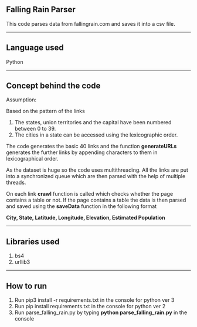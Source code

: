 ## Falling Rain Parser

This code parses data from fallingrain.com and saves it into a csv file.

---

## Language used

Python

---

## Concept behind the code

Assumption:

Based on the pattern of the links

1. The states, union territories and the capital have been numbered between 0 to 39.
2. The cities in a state can be accessed using the lexicographic order.

The code generates the basic 40 links and the function **generateURLs** generates the further links by appending characters to them 
in lexicographical order.

As the dataset is huge so the code uses multithreading. All the links are put into a synchronized queue which are then parsed with 
the help of multiple threads.

On each link **crawl** function is called which checks whether the page contains a table or not. If the page contains a table the 
data is then parsed and saved using the **saveData** function in the following format

**City, State, Latitude, Longitude, Elevation, Estimated Population**

---

## Libraries used

1. bs4
2. urllib3

---

## How to run

1. Run pip3 install -r requirements.txt in the console for python ver 3
2. Run pip install requirements.txt in the console for python ver 2
3. Run parse_falling_rain.py by typing **python parse_falling_rain.py** in the console
